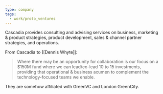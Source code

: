 ```yaml
---
type: company
tags:
  - work/proto_ventures
---
```

Cascadia provides consulting and advising services on business, marketing & product strategies, product development, sales & channel partner strategies, and operations.

From Cascadia to [[Dennis Whyte]]:
>Where there may be an opportunity for collaboration is our focus on a $150M fund where we can lead/co-lead 10 to 15 investments, providing that operational & business acumen to complement the technology-focused teams we enable. 

They are somehow affiliated with GreenVC and London GreenCity.